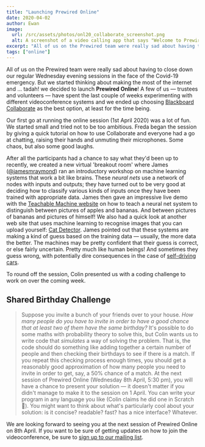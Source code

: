 ```yaml
---
title: "Launching Prewired Online"
date: 2020-04-02
author: Ewan
image:
  url: /src/assets/photos/onl20_collaborate_screenshot.png
  alt: A screenshot of a video calling app that says "Welcome to Prewired Online!"
excerpt: "All of us on the Prewired team were really sad about having to close down our regular Wednesday evening sessions in the face of the  Covid-19 emergency. But we started thinking about making the most of the internet and ..."
tags: ["online"]
---
```


All of us on the Prewired team were really sad about having to close down our regular Wednesday evening sessions in the face of the  Covid-19 emergency. But we started thinking about making the most of the internet and ... tadah! we decided to launch **Prewired Online**!
A few of us &mdash; trustees and volunteers &mdash; have spent the last couple of weeks experimenting with different videoconference systems and we ended up choosing [Blackboard Collaborate](https://help.blackboard.com/Collaborate/Ultra) as the best option, at least for the time being.

Our first go at running the online session (1st April 2020) was a lot of fun. We started small and tried not to be too ambitious. Freda began the session by giving a quick tutorial on how to use Collaborate and everyone had a go at chatting, raising their hands and unmuting their microphones. Some chaos, but also some good laughs.

After all the participants had a chance to say what they'd been up to recently, we created a new virtual 'breakout room'
where James ([@jamesmraymond](https://twitter.com/jamesmraymond/)) ran an introductory workshop on machine learning systems that work a bit like brains. These _neural nets_ use a network of nodes with inputs and outputs; they have turned out to be very good at deciding how to classify various kinds of inputs once they have been trained with appropriate data. James then gave an impressive live demo with the [Teachable Machine website](https://teachablemachine.withgoogle.com) on how to teach a neural net system to distinguish between pictures of apples and bananas. And between pictures of bananas and pictures of himself! We also had a quick look at another web site that uses machine learning to recognise images that you can upload yourself: [Cat Detector](https://isitacat.com). James pointed out that these systems are making a kind of guess based on the training data  &mdash; usually, the more data the better. The machines may be pretty confident that their guess is correct, or else fairly uncertain. Pretty much like human beings! And sometimes they guess wrong, with potentially dire consequences in the case of [self-driving cars](https://www.bbc.co.uk/news/technology-50484172).

To round off the session, Colin presented us with a coding challenge to work on over the coming week.

## Shared Birthday Challenge

> Suppose you invite a bunch of your friends over to your house. _How many people do you have to invite in order to have a good chance that at least two of them have the same birthday?_ It's possible to do some maths with probability theory to solve this, but Colin wants us to write code that _simulates_ a way of solving the problem. That is, the code should do something like adding together a certain number of people and then checking their birthdays to see if there is a match. If you repeat this checking process enough times, you should get a reasonably good approximation of how many people you need to invite in order to get, say, a 50% chance of a match. At the next session of Prewired Online (Wednesday 8th April, 5:30 pm), you will have a chance to present your solution &mdash; it doesn't matter if you didn't manage to make it to the session on 1 April. You can write your program in any language you like (Colin claims he did one in Scratch 🙂). You might want to think about what's particularly cool about your solution: is it concise? readable? fast? has a nice interface? Whatever.

We are looking forward to seeing you at the next session of Prewired Online on 8th April. If you want to be sure of getting updates on how to join the videoconference, be sure to [sign up to our mailing list](https://eepurl.com/dv2dPb).
